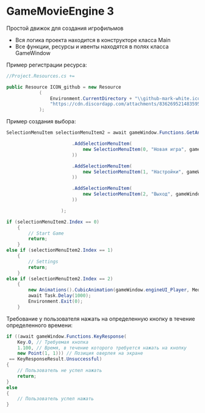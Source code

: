 # GameMovieEngine 3

Простой движок для создания игрофильмов

- Вся логика проекта находится в конструкторе класса Main
- Все функции, ресурсы и ивенты находятся в полях класса GameWindow

Пример регистрации ресурса:
```csharp
//Project.Resources.cs +=

public Resource ICON_github = new Resource
            (
                Environment.CurrentDirectory + "\\github-mark-white.ico", // Прямой путь к ресурсу (Локально)
                "https://cdn.discordapp.com/attachments/836269521483595796/1179068945907597312/github-mark-white.ico" // Прямая ссылка на ресурс с сервера
            );
```


Пример создания выбора:
```csharp
SelectionMenuItem selectionMenuItem2 = await gameWindow.Functions.GetAnswerFromSelectionMenu(new SelectionMenu() { }

                        .AddSelectionMenuItem(
                            new SelectionMenuItem(0, "Новая игра", gameWindow.Resources.ICON_github.FullName
                        ))

                        .AddSelectionMenuItem(
                            new SelectionMenuItem(1, "Настройки", gameWindow.Resources.ICON_github.FullName
                        ))

                        .AddSelectionMenuItem(
                            new SelectionMenuItem(2, "Выход", gameWindow.Resources.ICON_github.FullName
                        ))

                    );

if (selectionMenuItem2.Index == 0)
    {
        // Start Game
        return;
    }
else if (selectionMenuItem2.Index == 1)
    {
        // Settings
        return;
    }
else if (selectionMenuItem2.Index == 2)
    {
        new Animations().CubicAnimation(gameWindow.engineUI_Player, MediaElement.OpacityProperty, 1, 0, 1);
        await Task.Delay(1000);
        Environment.Exit(0);
    }
```

Требование у пользователя нажать на определенную кнопку в течение определенного времени:
```csharp
if ((await gameWindow.Functions.KeyResponse(
    Key.O, // Требуемая кнопка
    1.100, // Время, в течение которого требуется нажать на кнопку
    new Point(1, 1))) // Позиция оверлея на экране
 == KeyResponseResult.Unsuccessful)
{
    // Пользователь не успел нажать
    return;
}
else 
{
    // Пользователь успел нажать
}
```